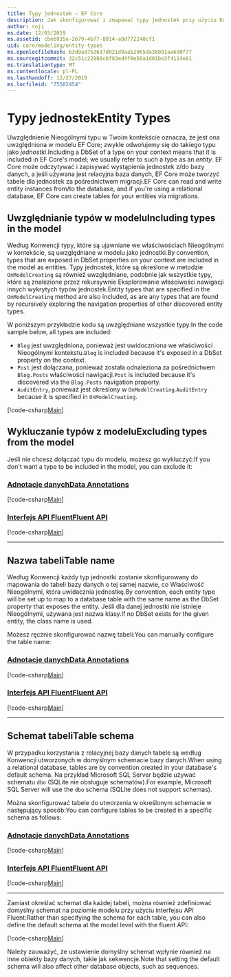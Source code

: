 ```yaml
---
title: Typy jednostek — EF Core
description: Jak skonfigurować i zmapować typy jednostek przy użyciu Entity Framework Core
author: roji
ms.date: 12/03/2019
ms.assetid: cbe6935e-2679-4b77-8914-a8d772240cf1
uid: core/modeling/entity-types
ms.openlocfilehash: b3d9ad753637d021d9aa52965da38091ae690f77
ms.sourcegitcommit: 32c51c22988c6f83ed4f8e50a1d01be3f4114e81
ms.translationtype: MT
ms.contentlocale: pl-PL
ms.lasthandoff: 12/27/2019
ms.locfileid: "75502454"
---
```

# <a name="entity-types"></a><span data-ttu-id="3a0ac-103">Typy jednostek</span><span class="sxs-lookup"><span data-stu-id="3a0ac-103">Entity Types</span></span>

<span data-ttu-id="3a0ac-104">Uwzględnienie Nieogólnymi typu w Twoim kontekście oznacza, że jest ona uwzględniona w modelu EF Core; zwykle odwołujemy się do takiego typu jako *jednostki*.</span><span class="sxs-lookup"><span data-stu-id="3a0ac-104">Including a DbSet of a type on your context means that it is included in EF Core's model; we usually refer to such a type as an *entity*.</span></span> <span data-ttu-id="3a0ac-105">EF Core może odczytywać i zapisywać wystąpienia jednostek z/do bazy danych, a jeśli używana jest relacyjna baza danych, EF Core może tworzyć tabele dla jednostek za pośrednictwem migracji.</span><span class="sxs-lookup"><span data-stu-id="3a0ac-105">EF Core can read and write entity instances from/to the database, and if you're using a relational database, EF Core can create tables for your entities via migrations.</span></span>

## <a name="including-types-in-the-model"></a><span data-ttu-id="3a0ac-106">Uwzględnianie typów w modelu</span><span class="sxs-lookup"><span data-stu-id="3a0ac-106">Including types in the model</span></span>

<span data-ttu-id="3a0ac-107">Według Konwencji typy, które są ujawniane we właściwościach Nieogólnymi w kontekście, są uwzględniane w modelu jako jednostki.</span><span class="sxs-lookup"><span data-stu-id="3a0ac-107">By convention, types that are exposed in DbSet properties on your context are included in the model as entities.</span></span> <span data-ttu-id="3a0ac-108">Typy jednostek, które są określone w metodzie `OnModelCreating` są również uwzględniane, podobnie jak wszystkie typy, które są znalezione przez rekursywnie Eksplorowanie właściwości nawigacji innych wykrytych typów jednostek.</span><span class="sxs-lookup"><span data-stu-id="3a0ac-108">Entity types that are specified in the `OnModelCreating` method are also included, as are any types that are found by recursively exploring the navigation properties of other discovered entity types.</span></span>

<span data-ttu-id="3a0ac-109">W poniższym przykładzie kodu są uwzględniane wszystkie typy:</span><span class="sxs-lookup"><span data-stu-id="3a0ac-109">In the code sample below, all types are included:</span></span>

* <span data-ttu-id="3a0ac-110">`Blog` jest uwzględniona, ponieważ jest uwidoczniona we właściwości Nieogólnymi kontekstu.</span><span class="sxs-lookup"><span data-stu-id="3a0ac-110">`Blog` is included because it's exposed in a DbSet property on the context.</span></span>
* <span data-ttu-id="3a0ac-111">`Post` jest dołączana, ponieważ została odnaleziona za pośrednictwem `Blog.Posts` właściwości nawigacji.</span><span class="sxs-lookup"><span data-stu-id="3a0ac-111">`Post` is included because it's discovered via the `Blog.Posts` navigation property.</span></span>
* <span data-ttu-id="3a0ac-112">`AuditEntry`, ponieważ jest określony w `OnModelCreating`.</span><span class="sxs-lookup"><span data-stu-id="3a0ac-112">`AuditEntry` because it is specified in `OnModelCreating`.</span></span>

[!code-csharp[Main](../../../samples/core/Modeling/Conventions/EntityTypes.cs?name=EntityTypes&highlight=3,7,16)]

## <a name="excluding-types-from-the-model"></a><span data-ttu-id="3a0ac-113">Wykluczanie typów z modelu</span><span class="sxs-lookup"><span data-stu-id="3a0ac-113">Excluding types from the model</span></span>

<span data-ttu-id="3a0ac-114">Jeśli nie chcesz dołączać typu do modelu, możesz go wykluczyć:</span><span class="sxs-lookup"><span data-stu-id="3a0ac-114">If you don't want a type to be included in the model, you can exclude it:</span></span>

### <a name="data-annotationstabdata-annotations"></a>[<span data-ttu-id="3a0ac-115">Adnotacje danych</span><span class="sxs-lookup"><span data-stu-id="3a0ac-115">Data Annotations</span></span>](#tab/data-annotations)

[!code-csharp[Main](../../../samples/core/Modeling/DataAnnotations/IgnoreType.cs?name=IgnoreType&highlight=1)]

### <a name="fluent-apitabfluent-api"></a>[<span data-ttu-id="3a0ac-116">Interfejs API Fluent</span><span class="sxs-lookup"><span data-stu-id="3a0ac-116">Fluent API</span></span>](#tab/fluent-api)

[!code-csharp[Main](../../../samples/core/Modeling/FluentAPI/IgnoreType.cs?name=IgnoreType&highlight=3)]

***

## <a name="table-name"></a><span data-ttu-id="3a0ac-117">Nazwa tabeli</span><span class="sxs-lookup"><span data-stu-id="3a0ac-117">Table name</span></span>

<span data-ttu-id="3a0ac-118">Według Konwencji każdy typ jednostki zostanie skonfigurowany do mapowania do tabeli bazy danych o tej samej nazwie, co Właściwość Nieogólnymi, która uwidacznia jednostkę.</span><span class="sxs-lookup"><span data-stu-id="3a0ac-118">By convention, each entity type will be set up to map to a database table with the same name as the DbSet property that exposes the entity.</span></span> <span data-ttu-id="3a0ac-119">Jeśli dla danej jednostki nie istnieje Nieogólnymi, używana jest nazwa klasy.</span><span class="sxs-lookup"><span data-stu-id="3a0ac-119">If no DbSet exists for the given entity, the class name is used.</span></span>

<span data-ttu-id="3a0ac-120">Możesz ręcznie skonfigurować nazwę tabeli:</span><span class="sxs-lookup"><span data-stu-id="3a0ac-120">You can manually configure the table name:</span></span>

### <a name="data-annotationstabdata-annotations"></a>[<span data-ttu-id="3a0ac-121">Adnotacje danych</span><span class="sxs-lookup"><span data-stu-id="3a0ac-121">Data Annotations</span></span>](#tab/data-annotations)

[!code-csharp[Main](../../../samples/core/Modeling/DataAnnotations/TableName.cs?Name=TableName&highlight=1)]

### <a name="fluent-apitabfluent-api"></a>[<span data-ttu-id="3a0ac-122">Interfejs API Fluent</span><span class="sxs-lookup"><span data-stu-id="3a0ac-122">Fluent API</span></span>](#tab/fluent-api)

[!code-csharp[Main](../../../samples/core/Modeling/FluentAPI/TableName.cs?Name=TableName&highlight=3-4)]

***

## <a name="table-schema"></a><span data-ttu-id="3a0ac-123">Schemat tabeli</span><span class="sxs-lookup"><span data-stu-id="3a0ac-123">Table schema</span></span>

<span data-ttu-id="3a0ac-124">W przypadku korzystania z relacyjnej bazy danych tabele są według Konwencji utworzonych w domyślnym schemacie bazy danych.</span><span class="sxs-lookup"><span data-stu-id="3a0ac-124">When using a relational database, tables are by convention created in your database's default schema.</span></span> <span data-ttu-id="3a0ac-125">Na przykład Microsoft SQL Server będzie używać schematu `dbo` (SQLite nie obsługuje schematów).</span><span class="sxs-lookup"><span data-stu-id="3a0ac-125">For example, Microsoft SQL Server will use the `dbo` schema (SQLite does not support schemas).</span></span>

<span data-ttu-id="3a0ac-126">Można skonfigurować tabele do utworzenia w określonym schemacie w następujący sposób:</span><span class="sxs-lookup"><span data-stu-id="3a0ac-126">You can configure tables to be created in a specific schema as follows:</span></span>

### <a name="data-annotationstabdata-annotations"></a>[<span data-ttu-id="3a0ac-127">Adnotacje danych</span><span class="sxs-lookup"><span data-stu-id="3a0ac-127">Data Annotations</span></span>](#tab/data-annotations)

[!code-csharp[Main](../../../samples/core/Modeling/DataAnnotations/TableNameAndSchema.cs?name=TableNameAndSchema&highlight=1)]

### <a name="fluent-apitabfluent-api"></a>[<span data-ttu-id="3a0ac-128">Interfejs API Fluent</span><span class="sxs-lookup"><span data-stu-id="3a0ac-128">Fluent API</span></span>](#tab/fluent-api)

[!code-csharp[Main](../../../samples/core/Modeling/FluentAPI/TableNameAndSchema.cs?name=TableNameAndSchema&highlight=3-4)]

***

<span data-ttu-id="3a0ac-129">Zamiast określać schemat dla każdej tabeli, można również zdefiniować domyślny schemat na poziomie modelu przy użyciu interfejsu API Fluent:</span><span class="sxs-lookup"><span data-stu-id="3a0ac-129">Rather than specifying the schema for each table, you can also define the default schema at the model level with the fluent API:</span></span>

[!code-csharp[Main](../../../samples/core/Modeling/FluentAPI/DefaultSchema.cs?name=DefaultSchema&highlight=3)]

<span data-ttu-id="3a0ac-130">Należy zauważyć, że ustawienie domyślny schemat wpłynie również na inne obiekty bazy danych, takie jak sekwencje.</span><span class="sxs-lookup"><span data-stu-id="3a0ac-130">Note that setting the default schema will also affect other database objects, such as sequences.</span></span>
